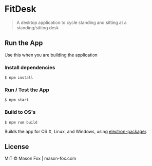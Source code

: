 # FitDesk

> A desktop application to cycle standing and sitting at a standing/sitting desk

## Run the App
Use this when you are building the application
### Install dependencies
```
$ npm install
```
### Run / Test the App
```
$ npm start
```
### Build to OS's
```
$ npm run build
```

Builds the app for OS X, Linux, and Windows, using [electron-packager](https://github.com/maxogden/electron-packager).

## License
MIT © Mason Fox | mason-fox.com

